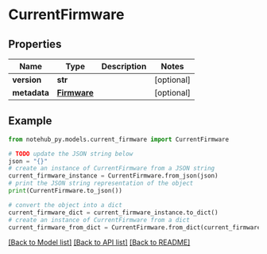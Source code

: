 # CurrentFirmware


## Properties

Name | Type | Description | Notes
------------ | ------------- | ------------- | -------------
**version** | **str** |  | [optional] 
**metadata** | [**Firmware**](Firmware.md) |  | [optional] 

## Example

```python
from notehub_py.models.current_firmware import CurrentFirmware

# TODO update the JSON string below
json = "{}"
# create an instance of CurrentFirmware from a JSON string
current_firmware_instance = CurrentFirmware.from_json(json)
# print the JSON string representation of the object
print(CurrentFirmware.to_json())

# convert the object into a dict
current_firmware_dict = current_firmware_instance.to_dict()
# create an instance of CurrentFirmware from a dict
current_firmware_from_dict = CurrentFirmware.from_dict(current_firmware_dict)
```
[[Back to Model list]](../README.md#documentation-for-models) [[Back to API list]](../README.md#documentation-for-api-endpoints) [[Back to README]](../README.md)


